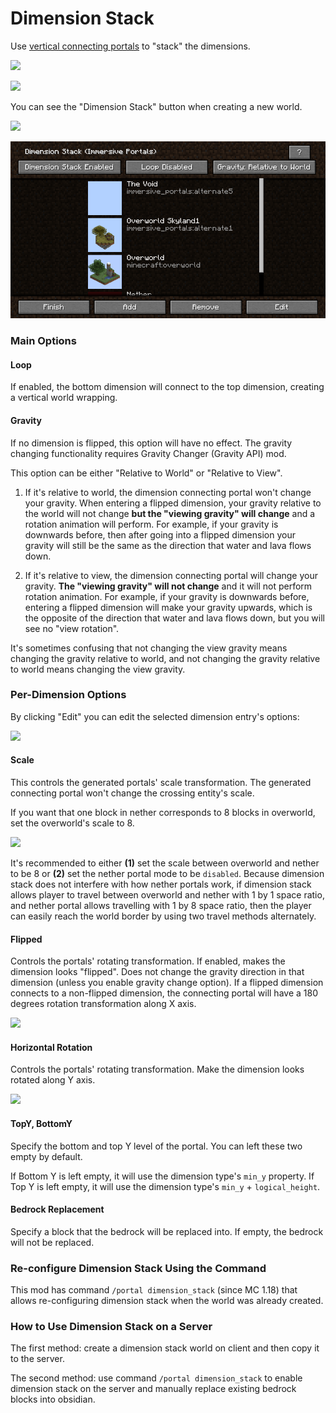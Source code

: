 # Dimension Stack

Use [vertical connecting portals](./Portals#vertical-dimension-connecting-portal) to "stack" the dimensions.



![](https://i.loli.net/2021/11/20/aui8vcNer9hAmgJ.png)

![](https://i.loli.net/2021/11/20/r7sUyN6Azm4qiaF.png)



You can see the "Dimension Stack" button when creating a new world.

![](https://i.loli.net/2021/11/20/helqg7vkcdML5n3.png)

![](./dim_stack_gui.png)



### Main Options

#### Loop

If enabled, the bottom dimension will connect to the top dimension, creating a vertical world wrapping.

#### Gravity

If no dimension is flipped, this option will have no effect. The gravity changing functionality requires Gravity Changer (Gravity API) mod.

This option can be either "Relative to World" or "Relative to View".

1. If it's relative to world, the dimension connecting portal won't change your gravity. When entering a flipped dimension, your gravity relative to the world will not change **but the "viewing gravity" will change** and a rotation animation will perform. For example, if your gravity is downwards before, then after going into a flipped dimension your gravity will still be the same as the direction that water and lava flows down.

2. If it's relative to view, the dimension connecting portal will change your gravity. **The "viewing gravity" will not change** and it will not perform rotation animation. For example, if your gravity is downwards before, entering a flipped dimension will make your gravity upwards, which is the opposite of the direction that water and lava flows down, but you will see no "view rotation".

It's sometimes confusing that not changing the view gravity means changing the gravity relative to world, and not changing the gravity relative to world means changing the view gravity.

### Per-Dimension Options

By clicking "Edit" you can edit the selected dimension entry's options:

![](https://s2.loli.net/2021/12/31/9VBFmxTPLn17oRK.png)

#### Scale

This controls the generated portals' scale transformation. The generated connecting portal won't change the crossing entity's scale.

If you want that one block in nether corresponds to 8 blocks in overworld, set the overworld's scale to 8.

![](https://i.loli.net/2021/11/20/ywnkEq6F4pQS7Ha.png)

It's recommended to either **(1)** set the scale between overworld and nether to be 8 or **(2)** set the nether portal mode to be `disabled`. Because dimension stack does not interfere with how nether portals work, if dimension stack allows player to travel between overworld and nether with 1 by 1 space ratio, and nether portal allows travelling with 1 by 8 space ratio, then the player can easily reach the world border by using two travel methods alternately.

#### Flipped

Controls the portals' rotating transformation. If enabled, makes the dimension looks "flipped". Does not change the gravity direction in that dimension (unless you enable gravity change option). If a flipped dimension connects to a non-flipped dimension, the connecting portal will have a 180 degrees rotation transformation along X axis.

![](https://i.loli.net/2021/11/20/pXxmBnrQd2CbVIE.png)

#### Horizontal Rotation

Controls the portals' rotating transformation. Make the dimension looks rotated along Y axis.

![](https://i.loli.net/2021/11/20/Fnv4GOCW8A3wiJM.png)

#### TopY, BottomY

Specify the bottom and top Y level of the portal. You can left these two empty by default.

If Bottom Y is left empty, it will use the dimension type's `min_y` property. If Top Y is left empty, it will use the dimension type's `min_y` + `logical_height`.

#### Bedrock Replacement

Specify a block that the bedrock will be replaced into. If empty, the bedrock will not be replaced.

### Re-configure Dimension Stack Using the Command

This mod has command `/portal dimension_stack` (since MC 1.18) that allows re-configuring dimension stack when the world was already created.

### How to Use Dimension Stack on a Server

The first method: create a dimension stack world on client and then copy it to the server.

The second method: use command `/portal dimension_stack` to enable dimension stack on the server and manually replace existing bedrock blocks into obsidian.



